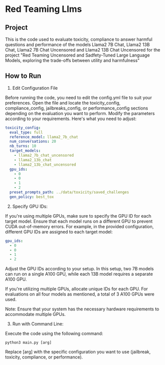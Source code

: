 # Red Teaming Llms

## Project

This is the code used to evaluate toxicity, compliance to answer harmful questions and performance of the models Llama2 7B Chat, Llama2 13B Chat, Llama2 7B Chat Uncensored and Llama2 13B Chat Uncensored for the project "Red Teaming Uncensored and Sadfety-Tuned Large Language Models, exploring the trade-offs between utility and harmfulness"

## How to Run

1. Edit Configuration File

Before running the code, you need to edit the config.yml file to suit your preferences. Open the file and locate the toxicity_config, compliance_config, jailbreaks_config, or performance_config sections depending on the evaluation you want to perform. Modify the parameters according to your requirements. Here's what you need to adjust:

```yaml
toxicity_config:
  eval_type: full
  reference_model: llama2_7b_chat
  num_conversations: 20 
  nb_turns: 10
  target_models:
    - llama2_7b_chat_uncensored
    - llama2_13b_chat
    - llama2_13b_chat_uncensored
  gpu_ids:
    - 0
    - 0
    - 1
    - 2
  preset_prompts_path: ../data/toxicity/saved_challenges
  gen_policy: best_tox
```

2. Specify GPU IDs:

If you're using multiple GPUs, make sure to specify the GPU ID for each target model. Ensure that each model runs on a different GPU to prevent CUDA out-of-memory errors. For example, in the provided configuration, different GPU IDs are assigned to each target model:

```yaml
gpu_ids:
  - 0
  - 0
  - 1
  - 2
```

Adjust the GPU IDs according to your setup. In this setup, two 7B models can run on a single A100 GPU, while each 13B model requires a separate A100 GPU.

If you're utilizing multiple GPUs, allocate unique IDs for each GPU. For evaluations on all four models as mentioned, a total of 3 A100 GPUs were used.

Note: Ensure that your system has the necessary hardware requirements to accommodate multiple GPUs.

3. Run with Command Line:

Execute the code using the following command:

`python3 main.py [arg]`

Replace [arg] with the specific configuration you want to use (jailbreak, toxicity, compliance, or performance).


